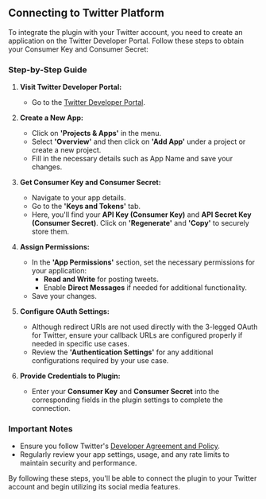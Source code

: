 ## Connecting to Twitter Platform

To integrate the plugin with your Twitter account, you need to create an application on the Twitter Developer Portal. Follow these steps to obtain your Consumer Key and Consumer Secret:

### Step-by-Step Guide

1. **Visit Twitter Developer Portal:**
   - Go to the [Twitter Developer Portal](https://developer.twitter.com/).

2. **Create a New App:**
   - Click on **'Projects & Apps'** in the menu.
   - Select **'Overview'** and then click on **'Add App'** under a project or create a new project.
   - Fill in the necessary details such as App Name and save your changes.

3. **Get Consumer Key and Consumer Secret:**
   - Navigate to your app details.
   - Go to the **'Keys and Tokens'** tab.
   - Here, you'll find your **API Key (Consumer Key)** and **API Secret Key (Consumer Secret)**. Click on **'Regenerate'** and **'Copy'** to securely store them.

4. **Assign Permissions:**
   - In the **'App Permissions'** section, set the necessary permissions for your application:
     - **Read and Write** for posting tweets.
     - Enable **Direct Messages** if needed for additional functionality.
   - Save your changes.

5. **Configure OAuth Settings:**
   - Although redirect URIs are not used directly with the 3-legged OAuth for Twitter, ensure your callback URLs are configured properly if needed in specific use cases.
   - Review the **'Authentication Settings'** for any additional configurations required by your use case.

6. **Provide Credentials to Plugin:**
   - Enter your **Consumer Key** and **Consumer Secret** into the corresponding fields in the plugin settings to complete the connection.

### Important Notes

- Ensure you follow Twitter's [Developer Agreement and Policy](https://developer.twitter.com/en/developer-terms/agreement-and-policy).
- Regularly review your app settings, usage, and any rate limits to maintain security and performance.

By following these steps, you'll be able to connect the plugin to your Twitter account and begin utilizing its social media features.